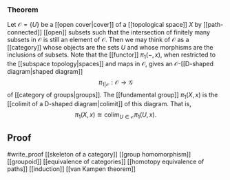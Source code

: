 ### Theorem 
Let $\mathcal O = \{U\}$ be a [[open cover|cover]] of a [[topological space]] $X$ by [[path-connected]] [[open]] subsets such that the intersection of finitely many subsets in $\mathcal O$ is still an element of $\mathcal O$. Then we may think of $\mathcal O$ as a [[category]] whose objects are the sets $U$ and whose morphisms are the inclusions of subsets. Note that the [[functor]] $\pi_1(-,x)$, when restricted to the [[subspace topology|spaces]] and maps in $\mathcal O$, gives an $\mathcal O$-[[D-shaped diagram|shaped diagram]] $$\pi_{1|\mathcal O}:\mathcal O \to \mathcal{G}$$ of [[category of groups|groups]]. The [[fundamental group]] $\pi_1(X,x)$  is the [[colimit of a D-shaped diagram|colimit]] of this diagram. That is, $$\pi_1(X,x) \cong \text{colim}_{U\in \mathcal O}\pi_1(U,x).$$

## Proof
#write_proof [[skeleton of a category]] [[group homomorphism]] [[groupoid]] [[equivalence of categories]] [[homotopy equivalence of paths]] [[induction]] [[van Kampen theorem]]